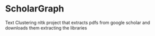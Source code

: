 # ScholarGraph
Text Clustering nltk project that extracts pdfs from google scholar and downloads them extracting the libraries
